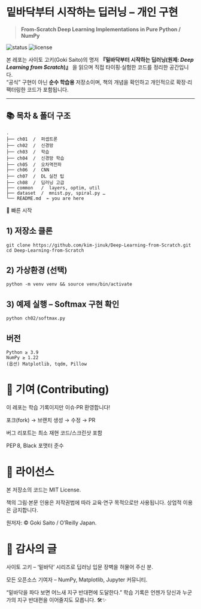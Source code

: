 # 밑바닥부터 시작하는 딥러닝 – 개인 구현

> **From‑Scratch Deep Learning Implementations in Pure Python / NumPy**

![status](https://img.shields.io/badge/Status-Work_in_Progress-yellow)
![license](https://img.shields.io/badge/License-MIT-blue)

본 레포는 사이토 고키(Goki Saito)의 명저 **『밑바닥부터 시작하는 딥러닝(원제: *Deep Learning from Scratch*)』** 을 읽으며 직접 타이핑·실험한 코드를 정리한 공간입니다.  
“공식” 구현이 아닌 **순수 학습용** 저장소이며, 책의 개념을 확인하고 개인적으로 확장·리팩터링한 코드가 포함됩니다.

---

## 📚 목차 & 폴더 구조

```text
.
├── ch01  /  퍼셉트론
├── ch02  /  신경망
├── ch03  /  학습
├── ch04  /  신경망 학습
├── ch05  /  오차역전파
├── ch06  /  CNN
├── ch07  /  DL 실전 팁
├── ch08  /  딥러닝 고급
├── common   /  layers, optim, util
├── dataset  /  mnist.py, spiral.py …
└── README.md  ← you are here
```

🚀 빠른 시작
## 1) 저장소 클론
```
git clone https://github.com/kim-jinuk/Deep-Learning-from-Scratch.git
cd Deep-Learning-from-Scratch
```

## 2) 가상환경 (선택)
```
python -m venv venv && source venv/bin/activate
```

## 3) 예제 실행 – Softmax 구현 확인
```
python ch02/softmax.py
```

## 버전
```
Python ≥ 3.9
NumPy ≥ 1.22
(옵션) Matplotlib, tqdm, Pillow
```



# 🤝 기여 (Contributing)
이 레포는 학습 기록이지만 이슈·PR 환영합니다!

포크(fork) → 브랜치 생성 → 수정 → PR

버그 리포트는 최소 재현 코드/스크린샷 포함

PEP 8, Black 포맷터 준수

# 📄 라이선스
본 저장소의 코드는 MIT License.

책의 그림·본문 인용은 저작권법에 따라 교육·연구 목적으로만 사용됩니다. 상업적 이용은 금지합니다.

원저자: © Goki Saito / O’Reilly Japan.

# 🙏 감사의 글
사이토 고키 – ‘밑바닥’ 시리즈로 딥러닝 입문 장벽을 허물어 주신 분.

모든 오픈소스 기여자 – NumPy, Matplotlib, Jupyter 커뮤니티.

“밑바닥을 파다 보면 어느새 지구 반대편에 도달한다.”
학습 기록은 언젠가 당신과 누군가의 지구 반대편을 이어줄지도 모릅니다. 🛠️✨
